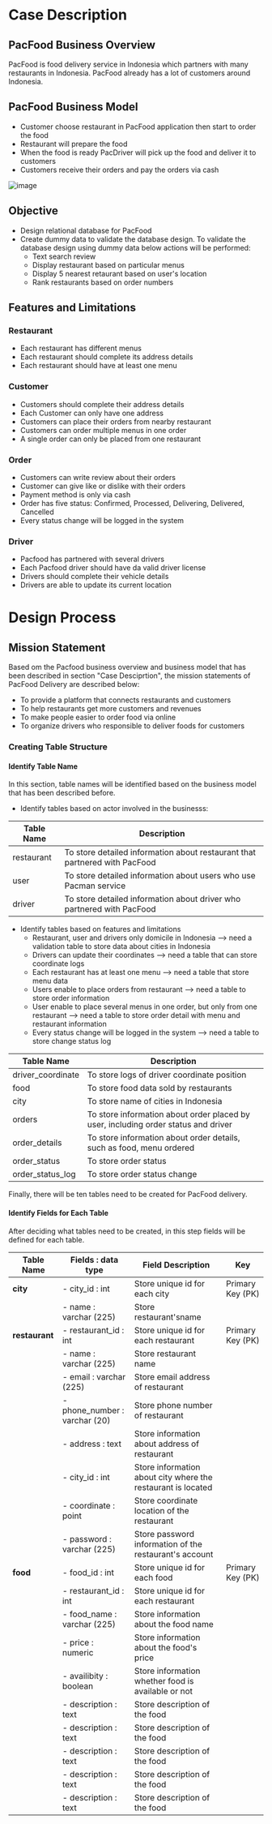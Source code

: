# Case Description

## PacFood Business Overview

PacFood is food delivery service in Indonesia which partners with many restaurants in Indonesia. PacFood already has a lot of customers around Indonesia. 

## PacFood Business Model

- Customer choose restaurant in PacFood application then start to order the food
- Restaurant will prepare the food 
- When the food is ready PacDriver will pick up the food and deliver it to customers
- Customers receive their orders and pay the orders via cash

![image](https://github.com/user-attachments/assets/acb26c75-1378-4b08-9292-ebf2f8bbaf4f)

## Objective 
- Design relational database for PacFood
- Create dummy data to validate the database design. To validate the database design using dummy data below actions will be performed:
  - Text search review
  - Display restaurant based on particular menus
  - Display 5 nearest retaurant based on user's location
  - Rank restaurants based on order numbers

## Features and Limitations
### Restaurant
- Each restaurant has different menus
- Each restaurant should complete its address details
- Each restaurant should have at least one menu

### Customer
- Customers should complete their address details
- Each Customer can only have one address
- Customers can place their orders from nearby restaurant
- Customers can order multiple menus in one order
- A single order can only be placed from one restaurant

### Order
- Customers can write review about their orders
- Customer can give like or dislike with their orders
- Payment method is only via cash
- Order has five status: Confirmed, Processed, Delivering, Delivered, Cancelled
- Every status change will be logged in the system

### Driver
- Pacfood has partnered with several drivers
- Each Pacfood driver should have da valid driver license
- Drivers should complete their vehicle details
- Drivers are able to update its current location


# Design Process

## Mission Statement

Based om the Pacfood business overview and business model that has been described in section "Case Desciprtion", the mission statements of PacFood Delivery are described below:

- To provide a platform that connects restaurants and customers
- To help restaurants get more customers and revenues
- To make people easier to order food via online
- To organize drivers who responsible to deliver foods for customers

### Creating Table Structure

#### Identify Table Name

In this section, table names will be identified based on the business model that has been described before.

- Identify tables based on actor involved in the businesss:

| Table Name  | Description   |
| ------------- | ------------- |
| restaurant| To store detailed information about restaurant that partnered with PacFood | 
| user | To store detailed information about users who use Pacman service|
| driver | To store detailed information about driver who partnered with PacFood | 


- Identify tables based on features and limitations
  - Restaurant, user and drivers only domicile in Indonesia --> need a validation table to store data about cities in Indonesia
  - Drivers can update their coordinates --> need a table that can store coordinate logs
  - Each restaurant has at least one menu --> need a table that store menu data
  - Users enable to place orders from restaurant --> need a table to store order information
  - User enable to place several menus in one order, but only from one restaurant --> need a table to store order detail with menu and restaurant information
  - Every status change will be logged in the system --> need a table to store change status log

| Table Name  | Description   |
| ------------- | ------------- |
| driver_coordinate | To store logs of driver coordinate position|
| food | To store food data sold by restaurants | 
| city | To store name of cities in Indonesia | 
| orders | To store information about order placed by user, including order status and driver |
| order_details | To store information about order details, such as food, menu ordered| 
| order_status | To store order status  | 
| order_status_log | To store order status change| 

Finally, there will be ten tables need to be created for PacFood delivery.


#### Identify Fields for Each Table

After deciding what tables need to be created, in this step fields will be defined for each table. 

| Table Name      | Fields : data type                | Field Description                                                 | Key                 |
| -------------   | -------------                     | -----------------                                                 |-------------        |
| **city**        | - city_id   : int                 | Store unique id for each city                                     | Primary Key (PK)    |
|                 | - name : varchar (225)            | Store restaurant'sname                                            |                     |
| **restaurant**  | - restaurant_id : int             | Store unique id for each restaurant                               | Primary Key (PK)    |
|                 | - name : varchar (225)            | Store restaurant name                                             |                     |
|                 | - email : varchar (225)           | Store email address of restaurant                                 |                     |
|                 | - phone_number : varchar (20)     | Store phone number of restaurant                                  |                     |
|                 | - address : text                  | Store information about address of restaurant                     |                     |
|                 | - city_id : int                   | Store information about city where the restaurant is located      |                     |
|                 | - coordinate : point              | Store coordinate location of the restaurant                       |                     |
|                 | - password : varchar (225)        | Store password information of the restaurant's account            |                     |    
| **food**        | - food_id : int                   | Store unique id for each food                                     | Primary Key (PK)    |
|                 | - restaurant_id : int             | Store unique id for each restaurant                               |                     |
|                 | - food_name : varchar (225)       | Store information about the food name                             |                     |
|                 | - price : numeric                 | Store information about the food's price                          |                     |
|                 | - availibity : boolean            | Store information whether food is available or not                |                     |
|                 | - description : text              | Store description of the food                                     |                     |
|                 | - description : text              | Store description of the food                                     |                     |
|                 | - description : text              | Store description of the food                                     |                     |
|                 | - description : text              | Store description of the food                                     |                     |
|                 | - description : text              | Store description of the food                                     |                     |


